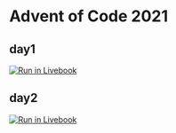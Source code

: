 # Advent of Code 2021

## day1
[![Run in Livebook](https://livebook.dev/badge/v1/blue.svg)](https://livebook.dev/run?url=https%3A%2F%2Fraw.githubusercontent.com%2Fredmar%2Faoc2021%2Fmain%2Fday01.livemd)

## day2
[![Run in Livebook](https://livebook.dev/badge/v1/blue.svg)](https://livebook.dev/run?url=https%3A%2F%2Fraw.githubusercontent.com%2Fredmar%2Faoc2021%2Fmain%2Fday02.livemd)
